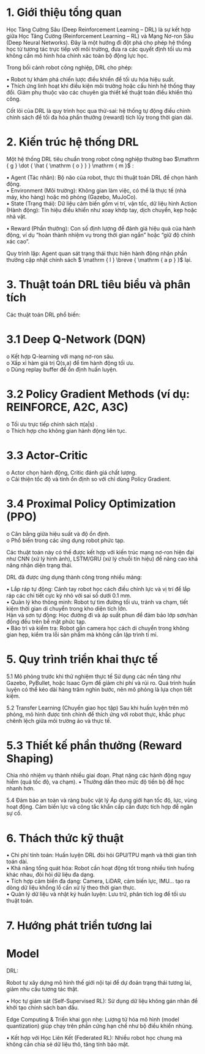 

# 1. Giới thiệu tổng quan

Học Tăng Cường Sâu (Deep Reinforcement Learning – DRL) là sự kết hợp giữa Học Tăng Cường (Reinforcement Learning – RL) và Mạng Nơ-ron Sâu (Deep Neural Networks). Đây là một hướng đi đột phá cho phép hệ thống học từ tương tác trực tiếp với môi trường, đưa ra các quyết định tối ưu mà không cần mô hình hóa chính xác toàn bộ động lực học.

Trong bối cảnh robot công nghiệp, DRL cho phép:

• Robot tự khám phá chiến lược điều khiển để tối ưu hóa hiệu suất.   
• Thích ứng linh hoạt khi điều kiện môi trường hoặc cấu hình hệ thống thay đổi. Giảm phụ thuộc vào các chuyên gia thiết kế thuật toán điều khiển thủ công.

Cốt lõi của DRL là quy trình học qua thử-sai: hệ thống tự động điều chỉnh chính sách để tối đa hóa phần thưởng (reward) tích lũy trong thời gian dài.

# 2. Kiến trúc hệ thống DRL

Một hệ thống DRL tiêu chuẩn trong robot công nghiệp thường bao $\mathrm { g } \dot { \hat { \mathrm { o } } } \mathrm { m }$ :

• Agent (Tác nhân): Bộ não của robot, thực thi thuật toán DRL để chọn hành động.   
• Environment (Môi trường): Không gian làm việc, có thể là thực tế (nhà máy, kho hàng) hoặc mô phỏng (Gazebo, MuJoCo).   
• State (Trạng thái): Dữ liệu cảm biến gồm vị trí, vận tốc, dữ liệu hình Action (Hành động): Tín hiệu điều khiển như xoay khớp tay, dịch chuyển, kẹp hoặc nhả vật.



• Reward (Phần thưởng): Con số định lượng để đánh giá hiệu quả của hành động, ví dụ “hoàn thành nhiệm vụ trong thời gian ngắn” hoặc “giữ độ chính xác cao”.

Quy trình lặp: Agent quan sát trạng thái thực hiện hành động nhận phần thưởng cập nhật chính sách $ \mathrm { l } \breve { \mathrm { a p } }$ lại.

# 3. Thuật toán DRL tiêu biểu và phân tích

Các thuật toán DRL phổ biến:

# 3.1 Deep Q-Network (DQN)

o Kết hợp Q-learning với mạng nơ-ron sâu.   
o Xấp xỉ hàm giá trị Q(s,a) để tìm hành động tối ưu.   
o Dùng replay buffer để ổn định huấn luyện.

# 3.2 Policy Gradient Methods (ví dụ: REINFORCE, A2C, A3C)

o Tối ưu trực tiếp chính sách $\pi ( { \mathrm { a } } | { \mathrm { s } } )$ .   
o Thích hợp cho không gian hành động liên tục.

# 3.3 Actor-Critic

o Actor chọn hành động, Critic đánh giá chất lượng.   
o Cải thiện tốc độ và tính ổn định so với chỉ dùng Policy Gradient.

# 3.4 Proximal Policy Optimization (PPO)

o Cân bằng giữa hiệu suất và độ ổn định.   
o Phổ biến trong các ứng dụng robot phức tạp.

Các thuật toán này có thể được kết hợp với kiến trúc mạng nơ-ron hiện đại như CNN (xử lý hình ảnh), LSTM/GRU (xử lý chuỗi tín hiệu) để nâng cao khả năng nhận diện trạng thái.



DRL đã được ứng dụng thành công trong nhiều mảng:

• Lắp ráp tự động: Cánh tay robot học cách điều chỉnh lực và vị trí để lắp ráp các chi tiết cực kỳ nhỏ với sai số dưới 0.1 mm.   
• Quản lý kho thông minh: Robot tự tìm đường tối ưu, tránh va chạm, tiết kiệm thời gian di chuyển trong kho diện tích lớn.   
Hàn và sơn tự động: Học đường đi và áp suất phun để đảm bảo lớp sơn/hàn đồng đều trên bề mặt phức tạp.   
• Bảo trì và kiểm tra: Robot gắn camera học cách di chuyển trong không gian hẹp, kiểm tra lỗi sản phẩm mà không cần lập trình tỉ mỉ.

# 5. Quy trình triển khai thực tế

5.1 Mô phỏng trước khi thử nghiệm thực tế Sử dụng các nền tảng như Gazebo, PyBullet, hoặc Isaac Gym để giảm chi phí và rủi ro. Quá trình huấn luyện có thể kéo dài hàng trăm nghìn bước, nên mô phỏng là lựa chọn tiết kiệm.

5.2 Transfer Learning (Chuyển giao học tập) Sau khi huấn luyện trên mô phỏng, mô hình được tinh chỉnh để thích ứng với robot thực, khắc phục chênh lệch giữa môi trường ảo và thực tế.

# 5.3 Thiết kế phần thưởng (Reward Shaping)

Chia nhỏ nhiệm vụ thành nhiều giai đoạn. Phạt nặng các hành động nguy hiểm (quá tốc độ, va chạm). • Thưởng dần theo mức độ tiến bộ để học nhanh hơn.



5.4 Đảm bảo an toàn và ràng buộc vật lý Áp dụng giới hạn tốc độ, lực, vùng hoạt động. Cảm biến lực và công tắc khẩn cấp cần được tích hợp để ngăn sự cố.

# 6. Thách thức kỹ thuật

• Chi phí tính toán: Huấn luyện DRL đòi hỏi GPU/TPU mạnh và thời gian tính toán dài.   
• Khả năng tổng quát hóa: Robot cần hoạt động tốt trong nhiều tình huống khác nhau, đòi hỏi dữ liệu đa dạng.   
• Tích hợp cảm biến đa dạng: Camera, LiDAR, cảm biến lực, IMU… tạo ra dòng dữ liệu khổng lồ cần xử lý theo thời gian thực.   
• Quản lý dữ liệu và nhật ký huấn luyện: Lưu trữ, phân tích log để tối ưu thuật toán.

# 7. Hướng phát triển tương lai

# Model

DRL:

Robot tự xây dựng mô hình thế giới nội tại để dự đoán trạng thái tương lai, giảm nhu cầu tương tác thật.

• Học tự giám sát (Self-Supervised RL): Sử dụng dữ liệu không gán nhãn để khởi tạo chính sách ban đầu.

Edge Computing & Triển khai gọn nhẹ: Lượng tử hóa mô hình (model quantization) giúp chạy trên phần cứng hạn chế như bộ điều khiển nhúng.



• Kết hợp với Học Liên Kết (Federated RL): Nhiều robot học chung mà không cần chia sẻ dữ liệu thô, tăng tính bảo mật.